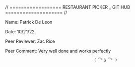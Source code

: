 // ================== RESTAURANT PICKER _ GIT HUB ==================== //

Name: Patrick De Leon

Date: 10/21/22

Peer Reviewer: Zac Rice

Peer Comment: Very well done and works perfectly



                                            ( ͡° ͜ʖ ͡° )
